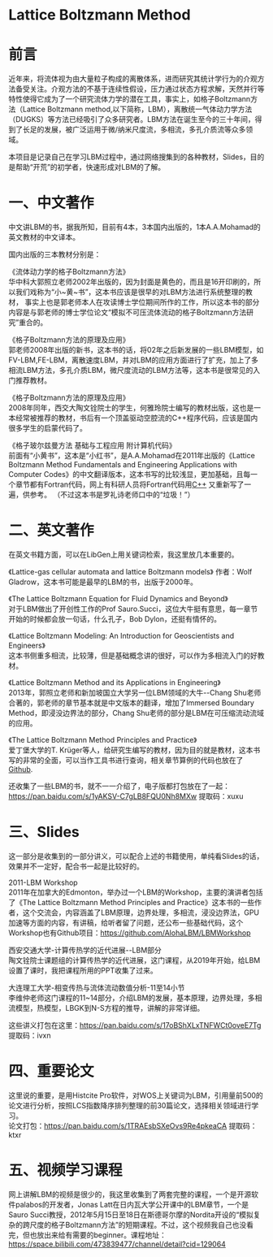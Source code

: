 # Lattice Boltzmann Method
# 前言
近年来，将流体视为由大量粒子构成的离散体系，进而研究其统计学行为的介观方法备受关注。介观方法的不基于连续性假设，压力通过状态方程求解，天然并行等特性使得它成为了一个研究流体力学的潜在工具，事实上，如格子Boltzmann方法（Lattice Boltzmann method,以下简称，LBM），离散统一气体动力学方法（DUGKS）等方法已经吸引了众多研究者。LBM方法在诞生至今的三十年间，得到了长足的发展，被广泛运用于微/纳米尺度流，多相流，多孔介质流等众多领域。  

本项目是记录自己在学习LBM过程中，通过网络搜集到的各种教材，Slides，目的是帮助“开荒”的初学者，快速形成对LBM的了解。    
  
# 一、中文著作        

中文讲LBM的书，据我所知，目前有4本，3本国内出版的，1本A.A.Mohamad的英文教材的中文译本。   

国内出版的三本教材分别是：  

《流体动力学的格子Boltzmann方法》  
华中科大郭照立老师2002年出版的，因为封面是黄色的，而且是16开印刷的，所以我们戏称为“小~黄~书”，这本书应该是很早的对LBM方法进行系统整理的教材，
事实上也是郭老师本人在攻读博士学位期间所作的工作，所以这本书的部分内容是与郭老师的博士学位论文“模拟不可压流体流动的格子Boltzmann方法研究”重合的。

《格子Boltzmann方法的原理及应用》   
郭老师2008年出版的新书，这本书的话，将02年之后新发展的一些LBM模型，如FV-LBM,FE-LBM，离散速度LBM，并对LBM的应用方面进行了扩充，加上了多相流LBM方法，多孔介质LBM，微尺度流动的LBM方法等，这本书是很常见的入门推荐教材。  

《格子Boltzmann方法的原理及应用》    
2008年同年，西交大陶文铨院士的学生，何雅玲院士编写的教材出版，这也是一本经常被推荐的教材，书后有一个顶盖驱动空腔流的C++程序代码，应该是国内很多学生的启蒙代码了。    

《格子玻尔兹曼方法 基础与工程应用 附计算机代码》  
前面有“小黄书”，这本是“小红书”，是A.A.Mohamad在2011年出版的《Lattice Boltzmann Method Fundamentals and Engineering Applications with Computer Codes》的中文翻译版本，这本书写的比较浅显，更加基础，且每一个章节都有Fortran代码，网上有科研人员将Fortran代码用[C++](https://github.com/zmhhaha/LBM-Cplusplus-A.A.Mohamad) 又重新写了一遍，供参考。 （不过这本书是罗礼诗老师口中的“垃圾！”）

# 二、英文著作     

在英文书籍方面，可以在LibGen上用关键词检索，我这里放几本重要的。  

《Lattice-gas cellular automata and lattice Boltzmann models》
  作者：Wolf Gladrow，这本书可能是最早的LBM的书，出版于2000年。  
  
《The Lattice Boltzmann Equation for Fluid Dynamics and Beyond》  
对于LBM做出了开创性工作的Prof Sauro.Succi，这位大牛挺有意思，每一章节开始的时候都会放一句话，什么孔子，Bob Dylon，还挺有情怀的。  
  
 《Lattice Boltzmann Modeling: An Introduction for Geoscientists and Engineers》  
这本书侧重多相流，比较薄，但是基础概念讲的很好，可以作为多相流入门的好教材。  
  
  《Lattice Boltzmann Method and its Applications in Engineering》  
2013年，郭照立老师和新加坡国立大学另一位LBM领域的大牛--Chang Shu老师合著的，郭老师的章节基本就是中文版本的翻译，增加了Immersed Boundary Method，即浸没边界法的部分，Chang Shu老师的部分是LBM在可压缩流动流域的应用。  
  
  《The Lattice Boltzmann Method Principles and Practice》  
爱丁堡大学的T. Krüger等人，给研究生编写的教材，因为目的就是教材，这本书写的非常的全面，可以当作工具书进行查询，相关章节算例的代码也放在了[Github](https://github.com/lbm-principles-practice/code).  

还收集了一些LBM的书，就不一一介绍了，电子版都打包放在了一起：https://pan.baidu.com/s/1yAKSV-C7gLB8FQU0Nh8MXw  提取码：xuxu  

# 三、Slides    

这一部分是收集到的一部分讲义，可以配合上述的书籍使用，单纯看Slides的话，效果并不一定好，配合书一起是比较好的。   

2011-LBM Workshop  
2011年在加拿大的Edmonton，举办过一个LBM的Workshop，主要的演讲者包括了《The Lattice Boltzmann Method Principles and Practice》这本书的一些作者，这个交流会，内容涵盖了LBM原理，边界处理，多相流，浸没边界法，GPU加速等方面的内容，有讲稿，给听者留了问题，还公布一些基础代码，这个Workshop也有Github项目：https://github.com/AlohaLBM/LBMWorkshop  

西安交通大学-计算传热学的近代进展--LBM部分  
陶文铨院士课题组的计算传热学的近代进展，这门课程，从2019年开始，给LBM设置了课时，我把课程所用的PPT收集了过来。  

大连理工大学-相变传热与流体流动数值分析-11至14小节  
李维仲老师这门课程的11~14部分，介绍LBM的发展，基本原理，边界处理，多相流模型，热模型，LBGK到N-S方程的推导，讲解的非常详细。  

这些讲义打包在这里：https://pan.baidu.com/s/17oBShXLxTNFWCt0oveE7Tg 提取码：ivxn 

# 四、重要论文    

这里说的重要，是用Histcite Pro软件，对WOS上关键词为LBM，引用量前500的论文进行分析，按照LCS指数降序排列整理的前30篇论文，选择相关领域进行学习。    
论文打包：https://pan.baidu.com/s/1TRAEsbSXeOvs9Re4pkeaCA 提取码：ktxr

# 五、视频学习课程    

网上讲解LBM的视频是很少的，我这里收集到了两套完整的课程，一个是开源软件palabos的开发者，Jonas Latt在日内瓦大学公开课中的LBM章节，一个是Sauro Succi教授，2012年5月15日至18日在斯德哥尔摩的Nordita开设的“模拟复杂的跨尺度的格子Boltzmann方法”的短期课程。不过，这个视频我自己也没看完，但也放出来给有需要的beginner。课程地址：https://space.bilibili.com/473839477/channel/detail?cid=129064




